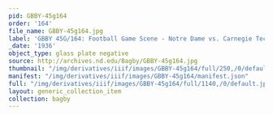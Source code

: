 ```yaml
---
pid: GBBY-45g164
order: '164'
file_name: GBBY-45g164.jpg
label: 'GBBY 45G/164: Football Game Scene - Notre Dame vs. Carnegie Tech - 1936'
_date: '1936'
object_type: glass plate negative
source: http://archives.nd.edu/Bagby/GBBY-45g164.jpg
thumbnail: "/img/derivatives/iiif/images/GBBY-45g164/full/250,/0/default.jpg"
manifest: "/img/derivatives/iiif/images/GBBY-45g164/manifest.json"
full: "/img/derivatives/iiif/images/GBBY-45g164/full/1140,/0/default.jpg"
layout: generic_collection_item
collection: bagby
---
```

